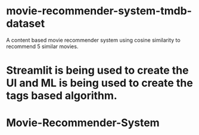 # movie-recommender-system-tmdb-dataset
A content based movie recommender system using cosine similarity to recommend 5 similar movies.

Streamlit is being used to create the UI and ML is being used to create the tags based algorithm.
=======
# Movie-Recommender-System

